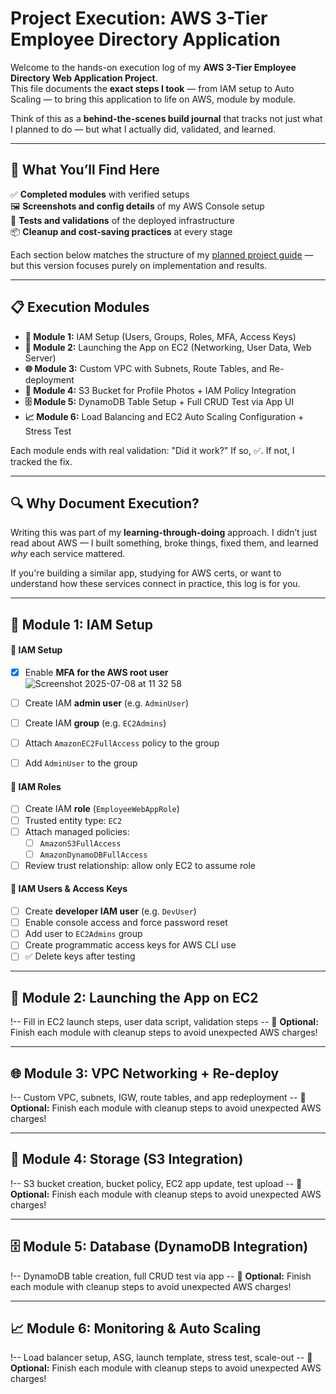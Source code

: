# Project Execution: AWS 3-Tier Employee Directory Application

Welcome to the hands-on execution log of my **AWS 3-Tier Employee Directory Web Application Project**.  
This file documents the **exact steps I took** — from IAM setup to Auto Scaling — to bring this application to life on AWS, module by module.

Think of this as a **behind-the-scenes build journal** that tracks not just what I planned to do — but what I actually did, validated, and learned.

---

## 🧠 What You’ll Find Here

✅ **Completed modules** with verified setups  
🖼️ **Screenshots and config details** of my AWS Console setup  
🧪 **Tests and validations** of the deployed infrastructure  
📦 **Cleanup and cost-saving practices** at every stage

Each section below matches the structure of my [planned project guide](./planned.md) — but this version focuses purely on implementation and results.

---

## 📋 Execution Modules

- **🚀 Module 1:** IAM Setup (Users, Groups, Roles, MFA, Access Keys)  
- **🚀 Module 2:** Launching the App on EC2 (Networking, User Data, Web Server)  
- **🌐 Module 3:** Custom VPC with Subnets, Route Tables, and Re-deployment  
- **💾 Module 4:** S3 Bucket for Profile Photos + IAM Policy Integration  
- **🗄️ Module 5:** DynamoDB Table Setup + Full CRUD Test via App UI  
- **📈 Module 6:** Load Balancing and EC2 Auto Scaling Configuration + Stress Test

Each module ends with real validation: "Did it work?" If so, ✅. If not, I tracked the fix.

---

## 🔍 Why Document Execution?

Writing this was part of my **learning-through-doing** approach. I didn’t just read about AWS — I built something, broke things, fixed them, and learned *why* each service mattered.

If you're building a similar app, studying for AWS certs, or want to understand how these services connect in practice, this log is for you.

---

## 🚀 Module 1: IAM Setup

#### 🔧 IAM Setup
- [x] Enable **MFA for the AWS root user**
   ![Screenshot 2025-07-08 at 11 32 58](https://github.com/user-attachments/assets/8bc278e4-5b3f-42da-804b-9aafab5bd768)
   
- [ ] Create IAM **admin user** (e.g. `AdminUser`)
- [ ] Create IAM **group** (e.g. `EC2Admins`)
- [ ] Attach `AmazonEC2FullAccess` policy to the group
- [ ] Add `AdminUser` to the group

#### 🧭 IAM Roles
- [ ] Create IAM **role** (`EmployeeWebAppRole`)
- [ ] Trusted entity type: `EC2`
- [ ] Attach managed policies:
  - [ ] `AmazonS3FullAccess`
  - [ ] `AmazonDynamoDBFullAccess`
- [ ] Review trust relationship: allow only EC2 to assume role

#### 🔑 IAM Users & Access Keys
- [ ] Create **developer IAM user** (e.g. `DevUser`)
- [ ] Enable console access and force password reset
- [ ] Add user to `EC2Admins` group
- [ ] Create programmatic access keys for AWS CLI use
- [ ] ✅ Delete keys after testing 

---

## 🚀 Module 2: Launching the App on EC2

!-- Fill in EC2 launch steps, user data script, validation steps --
🧹 **Optional:** Finish each module with cleanup steps to avoid unexpected AWS charges!

---

## 🌐 Module 3: VPC Networking + Re-deploy

!-- Custom VPC, subnets, IGW, route tables, and app redeployment --
🧹 **Optional:** Finish each module with cleanup steps to avoid unexpected AWS charges!

---

## 💾 Module 4: Storage (S3 Integration)

!-- S3 bucket creation, bucket policy, EC2 app update, test upload --
🧹 **Optional:** Finish each module with cleanup steps to avoid unexpected AWS charges!

---

## 🗄️ Module 5: Database (DynamoDB Integration)

!-- DynamoDB table creation, full CRUD test via app --
🧹 **Optional:** Finish each module with cleanup steps to avoid unexpected AWS charges!

---

## 📈 Module 6: Monitoring & Auto Scaling

!-- Load balancer setup, ASG, launch template, stress test, scale-out --
🧹 **Optional:** Finish each module with cleanup steps to avoid unexpected AWS charges!
